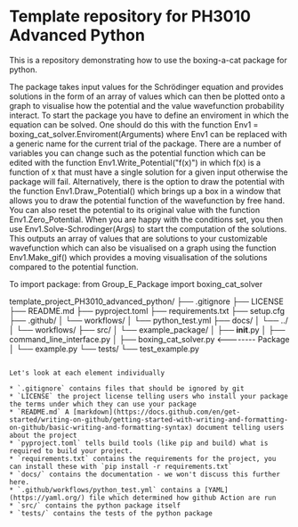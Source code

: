 # Template repository for PH3010 Advanced Python

This is a repository demonstrating how to use the boxing-a-cat package for python.

The package takes input values for the Schrödinger equation and provides solutions in the form of an array of values which can then be plotted onto a graph to visualise how the potential and the value wavefunction probability interact. To start the package you have to define an enviroment in which the equation can be solved. One should do this with the function Env1 = boxing_cat_solver.Enviroment(Arguments) where Env1 can be replaced with a generic name for the current trial of the package. There are a number of variables you can change such as the potential function which can be edited with the function Env1.Write_Potential("f(x)") in which f(x) is a function of x that must have a single solution for a given input otherwise the package will fail. Alternatively, there is the option to draw the potential with the function Env1.Draw_Potential() which brings up a box in a window that allows you to draw the potential function of the wavefunction by free hand. You can also reset the potential to its original value with the function Env1.Zero_Potential. When you are happy with the conditions set, you then use Env1.Solve-Schrodinger(Args) to start the computation of the solutions. This outputs an array of values that are solutions to your customizable wavefunction which can also be visualised on a graph using the function Env1.Make_gif() which provides a moving visualisation of the solutions compared to the potential function. 

To import package:
from Group_E_Package import boxing_cat_solver


template_project_PH3010_advanced_python/
├── .gitignore
├── LICENSE
├── README.md
├── pyproject.toml
├── requirements.txt
├── setup.cfg
├── .github/
│   └── workflows/
│              └── python_test.yml
├── docs/
│   └── ../
│   └── workflows/
├── src/
│   └── example_package/
│       ├── __init__.py
│       ├── command_line_interface.py
│       ├── boxing_cat_solver.py    <-------- Package
│       └── example.py
└── tests/
        └── test_example.py
```

Let's look at each element individually

* `.gitignore` contains files that should be ignored by git
* `LICENSE` the project license telling users who install your package the terms under which they can use your package
* `README.md` A [markdown](https://docs.github.com/en/get-started/writing-on-github/getting-started-with-writing-and-formatting-on-github/basic-writing-and-formatting-syntax) document telling users about the project
* `pyproject.toml` tells build tools (like pip and build) what is required to build your project.
* `requirements.txt` contains the requirements for the project, you can install these with `pip install -r requirements.txt`
* `docs/` contains the documentation - we won't discuss this further here.
* `.github/workflows/python_test.yml` contains a [YAML](https://yaml.org/) file which determined how github Action are run
* `src/` contains the python package itself
* `tests/` contains the tests of the python package

